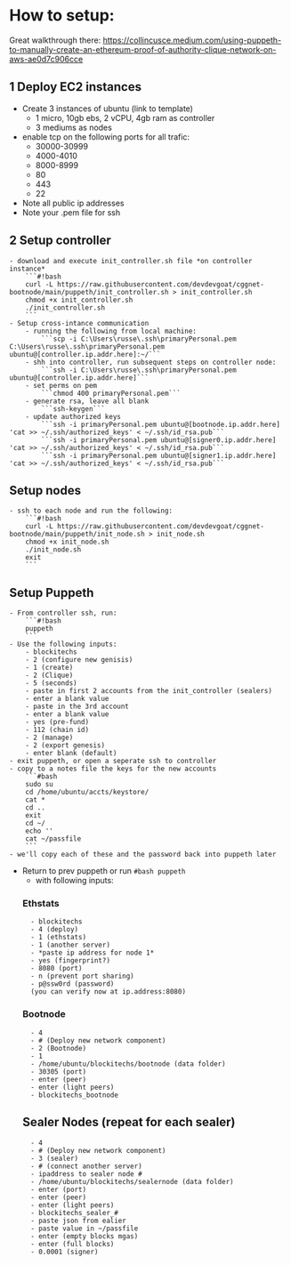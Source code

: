 # How to setup:

Great walkthrough there: https://collincusce.medium.com/using-puppeth-to-manually-create-an-ethereum-proof-of-authority-clique-network-on-aws-ae0d7c906cce
## 1 Deploy EC2 instances
- Create 3 instances of ubuntu (link to template)
    - 1 micro, 10gb ebs, 2 vCPU, 4gb ram as controller
    - 3 mediums as nodes
- enable tcp on the following ports for all trafic:
    - 30000-30999
    - 4000-4010
    - 8000-8999
    - 80
    - 443
    - 22
- Note all public ip addresses 
- Note your .pem file for ssh

## 2 Setup controller
    - download and execute init_controller.sh file *on controller instance*
        ```#!bash
        curl -L https://raw.githubusercontent.com/devdevgoat/cggnet-bootnode/main/puppeth/init_controller.sh > init_controller.sh
        chmod +x init_controller.sh
        ./init_controller.sh
        ```
    - Setup cross-intance communication 
        - running the following from local machine:
            ```scp -i C:\Users\russe\.ssh\primaryPersonal.pem C:\Users\russe\.ssh\primaryPersonal.pem ubuntu@[controller.ip.addr.here]:~/```
        - shh into controller, run subsequent steps on controller node:
            ```ssh -i C:\Users\russe\.ssh\primaryPersonal.pem ubuntu@[controller.ip.addr.here]```
        - set perms on pem
            ```chmod 400 primaryPersonal.pem```
        - generate rsa, leave all blank
            ```ssh-keygen```
        - update authorized keys
            ```ssh -i primaryPersonal.pem ubuntu@[bootnode.ip.addr.here] 'cat >> ~/.ssh/authorized_keys' < ~/.ssh/id_rsa.pub```
            ```ssh -i primaryPersonal.pem ubuntu@[signer0.ip.addr.here] 'cat >> ~/.ssh/authorized_keys' < ~/.ssh/id_rsa.pub```
            ```ssh -i primaryPersonal.pem ubuntu@[signer1.ip.addr.here] 'cat >> ~/.ssh/authorized_keys' < ~/.ssh/id_rsa.pub```

## Setup nodes
    - ssh to each node and run the following:
        ```#!bash
        curl -L https://raw.githubusercontent.com/devdevgoat/cggnet-bootnode/main/puppeth/init_node.sh > init_node.sh
        chmod +x init_node.sh
        ./init_node.sh
        exit
        ```
## Setup Puppeth
    - From controller ssh, run:
        ```#!bash
        puppeth
        ```
    - Use the following inputs:
        - blockitechs
        - 2 (configure new genisis)
        - 1 (create)
        - 2 (Clique)
        - 5 (seconds)
        - paste in first 2 accounts from the init_controller (sealers)
        - enter a blank value
        - paste in the 3rd account
        - enter a blank value
        - yes (pre-fund)
        - 112 (chain id)
        - 2 (manage)
        - 2 (export genesis)
        - enter blank (default)
    - exit puppeth, or open a seperate ssh to controller
    - copy to a notes file the keys for the new accounts
        ```#bash
        sudo su
        cd /home/ubuntu/accts/keystore/
        cat *
        cd ..
        exit
        cd ~/
        echo ''
        cat ~/passfile
        ```
    - we'll copy each of these and the password back into puppeth later
- Return to prev puppeth or run 
        ```#bash
        puppeth
        ```
    - with following inputs:
    ### Ethstats
        - blockitechs
        - 4 (deploy)
        - 1 (ethstats)
        - 1 (another server)
        - *paste ip address for node 1*
        - yes (fingerprint?)
        - 8080 (port)
        - n (prevent port sharing)
        - p@ssw0rd (password)
        (you can verify now at ip.address:8080)
    ### Bootnode
        - 4
        - # (Deploy new network component)
        - 2 (Bootnode)
        - 1
        - /home/ubuntu/blockitechs/bootnode (data folder)
        - 30305 (port)
        - enter (peer)
        - enter (light peers)
        - blockitechs_bootnode

    ## Sealer Nodes (repeat for each sealer)
        - 4
        - # (Deploy new network component)
        - 3 (sealer)
        - # (connect another server)
        - ipaddress to sealer node #
        - /home/ubuntu/blockitechs/sealernode (data folder)
        - enter (port)
        - enter (peer)
        - enter (light peers)
        - blockitechs_sealer_#
        - paste json from ealier
        - paste value in ~/passfile 
        - enter (empty blocks mgas)
        - enter (full blocks)
        - 0.0001 (signer)